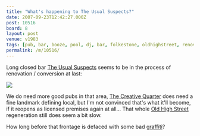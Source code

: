 ```yaml
---
title: "What's happening to The Usual Suspects?"
date: 2007-09-23T12:42:27.000Z
post: 10516
board: 8
layout: post
venue: v1983
tags: [pub, bar, booze, pool, dj, bar, folkestone, oldhighstreet, renovation, regeneration, creativequarter, usual suspects, creative quarter, old high street, graffiti]
permalink: /m/10516/
---
```

Long closed bar <a href="/wiki/usual+suspects">The Usual Suspects</a> seems to be in the process of renovation / conversion at last:

<img src="http://farm2.static.flickr.com/1075/1427290323_034e2a9b0e.jpg" />

We do need more good pubs in that area, <a href="/wiki/creative+quarter">The Creative Quarter</a> does need a fine landmark defining local, but I'm not convinced that's what it'll become, if it reopens as licensed premises again at all... That whole <a href="/wiki/old+high+street">Old High Street</a> regeneration still does seem a bit slow.

How long before that frontage is defaced with some bad <a href="/wiki/graffiti">graffiti</a>?
